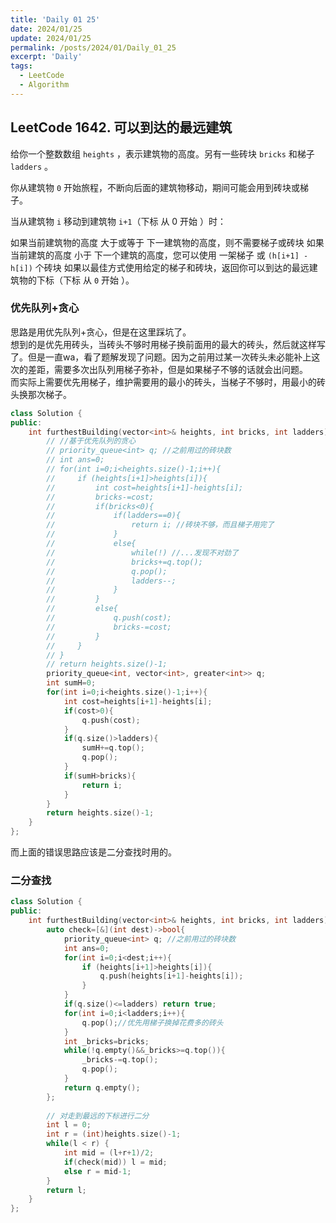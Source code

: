 ```yaml
---
title: 'Daily 01 25'
date: 2024/01/25
update: 2024/01/25
permalink: /posts/2024/01/Daily_01_25
excerpt: 'Daily'
tags:
  - LeetCode
  - Algorithm
---
```

## LeetCode 1642. 可以到达的最远建筑
给你一个整数数组 `heights` ，表示建筑物的高度。另有一些砖块 `bricks` 和梯子 `ladders` 。

你从建筑物 `0` 开始旅程，不断向后面的建筑物移动，期间可能会用到砖块或梯子。

当从建筑物 `i` 移动到建筑物 `i+1`（下标 从 0 开始 ）时：

如果当前建筑物的高度 大于或等于 下一建筑物的高度，则不需要梯子或砖块
如果当前建筑的高度 小于 下一个建筑的高度，您可以使用 一架梯子 或 `(h[i+1] - h[i])` 个砖块
如果以最佳方式使用给定的梯子和砖块，返回你可以到达的最远建筑物的下标（下标 从 `0` 开始 ）。

### 优先队列+贪心
思路是用优先队列+贪心，但是在这里踩坑了。  
想到的是优先用砖头，当砖头不够时用梯子换前面用的最大的砖头，然后就这样写了。但是一直wa，看了题解发现了问题。因为之前用过某一次砖头未必能补上这次的差距，需要多次出队列用梯子弥补，但是如果梯子不够的话就会出问题。  
而实际上需要优先用梯子，维护需要用的最小的砖头，当梯子不够时，用最小的砖头换那次梯子。   
```cpp
class Solution {
public:
    int furthestBuilding(vector<int>& heights, int bricks, int ladders) {
        // //基于优先队列的贪心
        // priority_queue<int> q; //之前用过的砖块数
        // int ans=0;
        // for(int i=0;i<heights.size()-1;i++){
        //     if (heights[i+1]>heights[i]){
        //         int cost=heights[i+1]-heights[i];
        //         bricks-=cost;
        //         if(bricks<0){
        //             if(ladders==0){
        //                 return i; //砖块不够，而且梯子用完了
        //             }
        //             else{
        //                 while(!) //...发现不对劲了
        //                 bricks+=q.top();
        //                 q.pop();
        //                 ladders--;
        //             }
        //         }
        //         else{
        //             q.push(cost);
        //             bricks-=cost;
        //         }
        //     }
        // }
        // return heights.size()-1;
        priority_queue<int, vector<int>, greater<int>> q;
        int sumH=0;
        for(int i=0;i<heights.size()-1;i++){
            int cost=heights[i+1]-heights[i];
            if(cost>0){
                q.push(cost);
            }
            if(q.size()>ladders){
                sumH+=q.top();
                q.pop();
            }
            if(sumH>bricks){
                return i;
            }
        }
        return heights.size()-1;
    }
};
```
而上面的错误思路应该是二分查找时用的。

### 二分查找
```cpp
class Solution {
public:
    int furthestBuilding(vector<int>& heights, int bricks, int ladders) {
        auto check=[&](int dest)->bool{
            priority_queue<int> q; //之前用过的砖块数
            int ans=0;
            for(int i=0;i<dest;i++){
                if (heights[i+1]>heights[i]){
                    q.push(heights[i+1]-heights[i]);
                }
            }
            if(q.size()<=ladders) return true;
            for(int i=0;i<ladders;i++){
                q.pop();//优先用梯子换掉花费多的砖头
            }
            int _bricks=bricks;
            while(!q.empty()&&_bricks>=q.top()){
                _bricks-=q.top();
                q.pop();
            }
            return q.empty();
        };
        
        // 对走到最远的下标进行二分
        int l = 0;
        int r = (int)heights.size()-1;
        while(l < r) {
            int mid = (l+r+1)/2;
            if(check(mid)) l = mid;
            else r = mid-1;
        }
        return l;
    }
};
```
